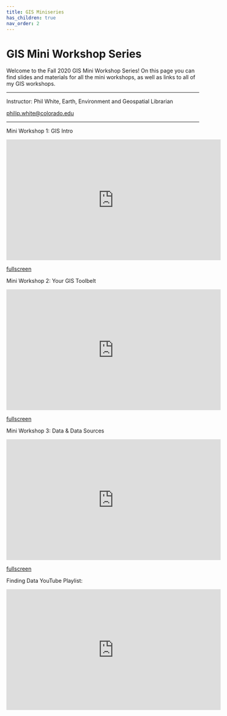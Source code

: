 ```yaml
---
title: GIS Miniseries
has_children: true
nav_order: 2
---
```


# GIS Mini Workshop Series

Welcome to the Fall 2020 GIS Mini Workshop Series! On this page you can find slides and materials for all the mini workshops, as well as links to all of my GIS workshops.

***
Instructor: Phil White, Earth, Environment and Geospatial Librarian

[philip.white@colorado.edu](mailto:philip.white@colorado.edu)

***
Mini Workshop 1: GIS Intro  

<iframe width="560" height="315" frameborder="0" marginheight="0" marginwidth="0" src="https://outpw.github.io/gis_mini1.html"></iframe>  

[fullscreen][GIS_Mini1]

Mini Workshop 2: Your GIS Toolbelt  

<iframe width="560" height="315" frameborder="0" marginheight="0" marginwidth="0" src="https://outpw.github.io/gis_mini2.html"></iframe>  

[fullscreen][GIS_Mini2]


Mini Workshop 3: Data & Data Sources  

<iframe width="560" height="315" frameborder="0" marginheight="0" marginwidth="0" src="https://outpw.github.io/gis_mini3.html"></iframe>  

[fullscreen][GIS_Mini2]

Finding Data YouTube Playlist:

<iframe width="560" height="315" src="https://www.youtube.com/embed/videoseries?list=PLFJbRPIiQTK6Q21gjTOK8K1Ic1Y8t1tVq" frameborder="0" allow="accelerometer; autoplay; clipboard-write; encrypted-media; gyroscope; picture-in-picture" allowfullscreen></iframe>


[Python]: img/PythonLogo.png
[Pandas]: img/Pandas_logo.png
[GIS_Mini1]: https://outpw.github.io/gis_mini1.html "GIS Mini 1 slides"
[GIS_Mini2]: https://outpw.github.io/gis_mini2.html "GIS Mini 2 slides"
[GISLibGuide]: https://libguides.colorado.edu/GIS "CU Library GIS guide"
[GeospatialDataGuide]: https://libguides.colorado.edu/geospatialdata "CU Library geospatial data guide"
